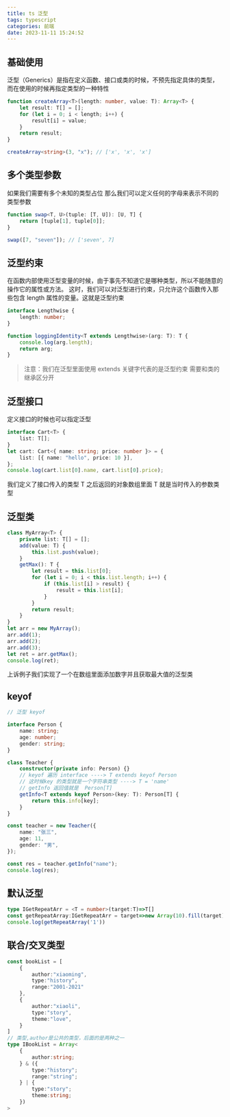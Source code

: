 ```yaml
---
title: ts 泛型
tags: typescript
categories: 前端
date: 2023-11-11 15:24:52
---
```

<meta name="referrer" content="no-referrer"/>

## 基础使用

泛型（Generics）是指在定义函数、接口或类的时候，不预先指定具体的类型，而在使用的时候再指定类型的一种特性

```ts
function createArray<T>(length: number, value: T): Array<T> {
    let result: T[] = [];
    for (let i = 0; i < length; i++) {
        result[i] = value;
    }
    return result;
}

createArray<string>(3, "x"); // ['x', 'x', 'x']
```

## 多个类型参数

如果我们需要有多个未知的类型占位 那么我们可以定义任何的字母来表示不同的类型参数

```ts
function swap<T, U>(tuple: [T, U]): [U, T] {
    return [tuple[1], tuple[0]];
}

swap([7, "seven"]); // ['seven', 7]
```

## 泛型约束

在函数内部使用泛型变量的时候，由于事先不知道它是哪种类型，所以不能随意的操作它的属性或方法。
这时，我们可以对泛型进行约束，只允许这个函数传入那些包含 length 属性的变量。这就是泛型约束

```ts
interface Lengthwise {
    length: number;
}

function loggingIdentity<T extends Lengthwise>(arg: T): T {
    console.log(arg.length);
    return arg;
}
```

> 注意：我们在泛型里面使用 extends 关键字代表的是泛型约束 需要和类的继承区分开

## 泛型接口

定义接口的时候也可以指定泛型

```ts
interface Cart<T> {
    list: T[];
}
let cart: Cart<{ name: string; price: number }> = {
    list: [{ name: "hello", price: 10 }],
};
console.log(cart.list[0].name, cart.list[0].price);
```

我们定义了接口传入的类型 T 之后返回的对象数组里面 T 就是当时传入的参数类型

## 泛型类

```ts
class MyArray<T> {
    private list: T[] = [];
    add(value: T) {
        this.list.push(value);
    }
    getMax(): T {
        let result = this.list[0];
        for (let i = 0; i < this.list.length; i++) {
            if (this.list[i] > result) {
                result = this.list[i];
            }
        }
        return result;
    }
}
let arr = new MyArray();
arr.add(1);
arr.add(2);
arr.add(3);
let ret = arr.getMax();
console.log(ret);
```

上诉例子我们实现了一个在数组里面添加数字并且获取最大值的泛型类

## keyof

```ts
// 泛型 keyof

interface Person {
    name: string;
    age: number;
    gender: string;
}

class Teacher {
    constructor(private info: Person) {}
    // keyof 遍历 interface ----> T extends keyof Person
    // 这时候key 的类型就是一个字符串类型 ----> T = 'name'
    // getInfo 返回值就是  Person[T]
    getInfo<T extends keyof Person>(key: T): Person[T] {
        return this.info[key];
    }
}

const teacher = new Teacher({
    name: "张三",
    age: 11,
    gender: "男",
});

const res = teacher.getInfo("name");
console.log(res);
```

## 默认泛型

```ts
type IGetRepeatArr = <T = number>(target:T)=>T[]
const getRepeatArray:IGetRepeatArr = target=>new Array(10).fill(target)
console.log(getRepeatArray('1'))
```

## 联合/交叉类型

```ts
const bookList = [
    {
        author:"xiaoming",
        type:"history",
        range:"2001-2021"
    },
    {
        author:"xiaoli",
        type:"story",
        theme:"love",
    }
]
// 类型,author是公共的类型，后面的是两种之一
type IBookList = Array<
    {
        author:string;
    } & ({
        type:"history";
        range:"string";
    } | {
        type:"story";
        theme:string;
    })
>
```

